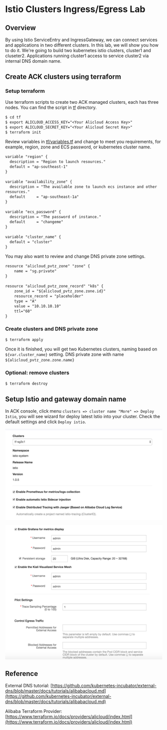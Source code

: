# Istio Clusters Ingress/Egress Lab



## Overview

By using Istio ServiceEntry and IngressGateway, we can connect services and applications in two different clusters. In this lab, we will show you how to do it.  We're going to build two kubernetes istio clusters, cluster1 and cluseter2. Applications running cluster1 access to service cluster2 via internal DNS domain name.  

## Create ACK clusters using terraform

### Setup terraform

Use terraform scripts to create two ACK managed clusters, each has three nodes. You can find the script in [tf](tf) directory.

```
$ cd tf
$ export ALICLOUD_ACCESS_KEY="<Your Alicloud Access Key>"
$ export ALICLOUD_SECRET_KEY="<Your Alicloud Secret Key>"
$ terraform init
```



Review variables in [tf/variables.tf](tf/variables.tf) and change to meet you requirements, for example, region, zone and ECS password, or kubernetes cluster name.

```
variable "region" {
  description = "Region to launch resources."
  default = "ap-southeast-1"
}

variable "availability_zone" {
  description = "The available zone to launch ecs instance and other resources."
  default     = "ap-southeast-1a"
}

variable "ecs_password" {
  description = "The password of instance."
  default     = "changeme"
}

variable "cluster_name" {
  default = "cluster"
}
```



You may also want to review and change DNS private zone settings.



```
resource "alicloud_pvtz_zone" "zone" {
    name = "sg.private"
}

resource "alicloud_pvtz_zone_record" "k8s" {
    zone_id = "${alicloud_pvtz_zone.zone.id}"
    resource_record = "placeholder"
    type = "A"
    value = "10.10.10.10"
    ttl="60"
}
```



### Create clusters and DNS private zone

```
$ terraform apply
```

Once it is finished, you will get two Kubernetes clusters, naming based on `${var.cluster_name}` setting. DNS private zone with name `${alicloud_pvtz_zone.zone.name}`



### Optional: remove clusters

```
$ terraform destroy
```



## Setup Istio and gateway domain name

In ACK console, click menu `clusters => cluster name "More" => Deploy Istio`, you will see wizard for deploy latest Istio into your cluster. Check the default settings and click `Deploy istio`.





![](img/istio-1.png)

![](img/istio-2.png)





## Reference

External DNS tutorial: [https://github.com/kubernetes-incubator/external-dns/blob/master/docs/tutorials/alibabacloud.md](https://github.com/kubernetes-incubator/external-dns/blob/master/docs/tutorials/alibabacloud.md)



Alibaba Terraform Provider: [https://www.terraform.io/docs/providers/alicloud/index.html](https://www.terraform.io/docs/providers/alicloud/index.html)



